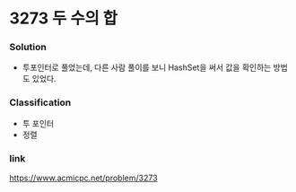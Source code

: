 # 3273 두 수의 합

### Solution
* 투포인터로 풀었는데, 다른 사람 풀이를 보니 HashSet을 써서 값을 확인하는 방법도 있었다.

### Classification
* 투 포인터
* 정렬

### link
https://www.acmicpc.net/problem/3273
